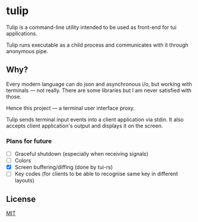 # tulip

Tulip is a command-line utility intended to be used as front-end for tui
applications.

Tulip runs executable as a child process and communicates with it through
anonymous pipe.

## Why?

Every modern language can do json and asynchronous i/o, but working with
terminals &mdash; not really. There are some libraries but I am never satisfied
with those.

Hence this project &mdash; a terminal user interface proxy.

Tulip sends terminal input events into a client application via stdin. It also
accepts client application's output and displays it on the screen.

### Plans for future

- [ ] Graceful shutdown (especially when receiving signals)
- [ ] Colors
- [x] Screen buffering/diffing (done by tui-rs)
- [ ] Key codes (for clients to be able to recognise same key in different layouts)

## License

[MIT](LICENSE)
